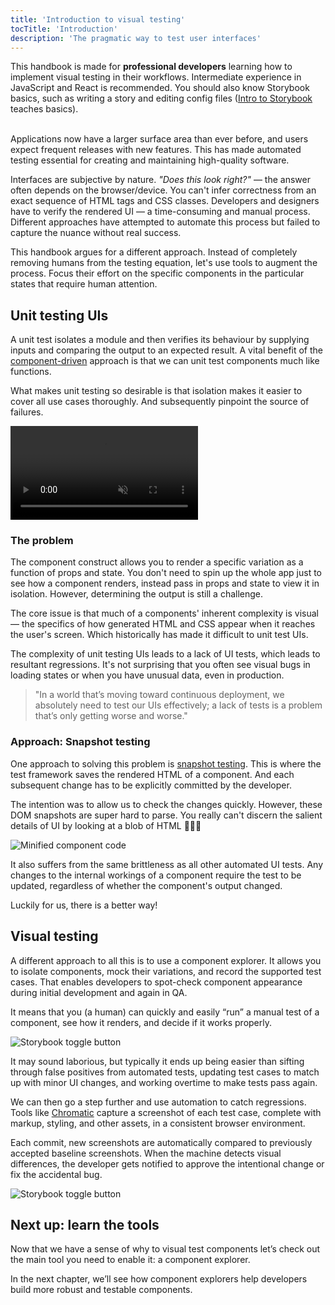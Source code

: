 ```yaml
---
title: 'Introduction to visual testing'
tocTitle: 'Introduction'
description: 'The pragmatic way to test user interfaces'
---
```


<div class="aside">
This handbook is made for <b>professional developers</b> learning how to implement visual testing in their workflows. Intermediate experience in JavaScript and React is recommended. You should also know Storybook basics, such as writing a story and editing config files (<a href="/intro-to-storybook">Intro to Storybook</a> teaches basics).
</div>

<br/>

Applications now have a larger surface area than ever before, and users expect frequent releases with new features. This has made automated testing essential for creating and maintaining high-quality software.

Interfaces are subjective by nature. _"Does this look right?"_ — the answer often depends on the browser/device. You can't infer correctness from an exact sequence of HTML tags and CSS classes. Developers and designers have to verify the rendered UI — a time-consuming and manual process. Different approaches have attempted to automate this process but failed to capture the nuance without real success.

This handbook argues for a different approach. Instead of completely removing humans from the testing equation, let's use tools to augment the process. Focus their effort on the specific components in the particular states that require human attention.

## Unit testing UIs

A unit test isolates a module and then verifies its behaviour by supplying inputs and comparing the output to an expected result. A vital benefit of the [component-driven](https://componentdriven.org/) approach is that we can unit test components much like functions.

What makes unit testing so desirable is that isolation makes it easier to cover all use cases thoroughly. And subsequently pinpoint the source of failures.

<video autoPlay muted playsInline loop>
  <source
    src="/visual-testing-handbook/unit-testing-optimized.mp4"
    type="video/mp4"/>
</video>

### The problem

The component construct allows you to render a specific variation as a function of props and state. You don't need to spin up the whole app just to see how a component renders, instead pass in props and state to view it in isolation. However, determining the output is still a challenge.

The core issue is that much of a components' inherent complexity is visual — the specifics of how generated HTML and CSS appear when it reaches the user's screen. Which historically has made it difficult to unit test UIs.

The complexity of unit testing UIs leads to a lack of UI tests, which leads to resultant regressions. It's not surprising that you often see visual bugs in loading states or when you have unusual data, even in production.

> "In a world that’s moving toward continuous deployment, we absolutely need to test our UIs effectively; a lack of tests is a problem that’s only getting worse and worse."

### Approach: Snapshot testing

One approach to solving this problem is [snapshot testing](https://reactjs.org/docs/testing-recipes.html#snapshot-testing). This is where the test framework saves the rendered HTML of a component. And each subsequent change has to be explicitly committed by the developer.

The intention was to allow us to check the changes quickly. However, these DOM snapshots are super hard to parse. You really can't discern the salient details of UI by looking at a blob of HTML 🤷🏽‍♂️

![Minified component code](/visual-testing-handbook/code-visual-testing-optimized.png)

It also suffers from the same brittleness as all other automated UI tests. Any changes to the internal workings of a component require the test to be updated, regardless of whether the component's output changed.

Luckily for us, there is a better way!

## Visual testing

A different approach to all this is to use a component explorer. It allows you to isolate components, mock their variations, and record the supported test cases. That enables developers to spot-check component appearance during initial development and again in QA.

It means that you (a human) can quickly and easily “run” a manual test of a component, see how it renders, and decide if it works properly.

![Storybook toggle button](/visual-testing-handbook/storybook-toggle-stories-optimized.png)

It may sound laborious, but typically it ends up being easier than sifting through false positives from automated tests, updating test cases to match up with minor UI changes, and working overtime to make tests pass again.

We can then go a step further and use automation to catch regressions. Tools like [Chromatic](https://www.chromatic.com/) capture a screenshot of each test case, complete with markup, styling, and other assets, in a consistent browser environment.

Each commit, new screenshots are automatically compared to previously accepted baseline screenshots. When the machine detects visual differences, the developer gets notified to approve the intentional change or fix the accidental bug.

![Storybook toggle button](/visual-testing-handbook/component-visual-testing.gif)

## Next up: learn the tools

Now that we have a sense of why to visual test components let’s check out the main tool you need to enable it: a component explorer.

In the next chapter, we’ll see how component explorers help developers build more robust and testable components.

